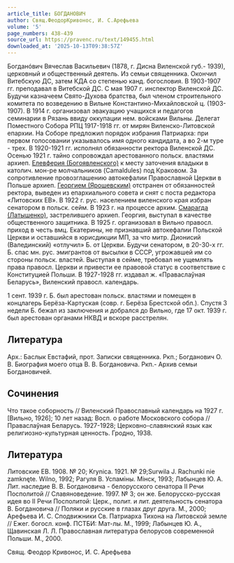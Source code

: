 ```yaml
---
article_title: БОГДАНОВИЧ
author: Свящ.ФеодорКривонос, И. С.Арефьева
volume: '5'
page_numbers: 438-439
source_url: https://pravenc.ru/text/149455.html
downloaded_at: '2025-10-13T09:38:57Z'
---
```


Богданóвич Вячеслав Васильевич (1878, г. Дисна Виленской губ.- 1939), церковный и общественный деятель. Из семьи священника. Окончил Витебскую ДС, затем КДА со степенью канд. богословия. В 1903-1907 гг. преподавал в Витебской ДС. С мая 1907 г. инспектор Виленской ДС. Будучи казначеем Свято-Духова братства, был членом строительного комитета по возведению в Вильне Константино-Михайловской ц. (1903-1907). В 1914 г. организовал эвакуацию учащихся и педагогов семинарии в Рязань ввиду оккупации нем. войсками Вильны. Делегат Поместного Собора РПЦ 1917-1918 гг. от мирян Виленско-Литовской епархии. На Соборе предложил порядок избрания Патриарха: при первом голосовании указывалось имя одного кандидата, а во 2-м туре - трех. В 1920-1921 гг. исполнял обязанности ректора Виленской ДС. Осенью 1921 г. тайно сопровождал арестованного польск. властями архиеп. [Елевферия (Богоявленского)](https://pravenc.ru/text/Елевферий.html) к месту заточения владыки в католич. мон-ре молчальников (Camaldules) под Краковом. За сопротивление провозглашению автокефалии Православной Церкви в Польше архиеп. [Георгием (Ярошевским)](<https://pravenc.ru/text/Георгием (Ярошевским).html>) отстранен от обязанностей ректора, выведен из епархиального совета и снят с поста редактора «Литовских ЕВ». В 1922 г. рус. населением виленского края избран сенатором в польск. сейм. В 1923 г. на процессе архим. [Смарагда (Латышенко)](<https://pravenc.ru/text/Смарагда (Латышенко).html>), застрелившего архиеп. Георгия, выступал в качестве общественного защитника. В 1925 г. организовал в Вильно правосл. приход в честь вмц. Екатерины, не признавший автокефалии Польской Церкви и оставшийся в юрисдикции МП, за что митр. Дионисий (Валединский) «отлучил» Б. от Церкви. Будучи сенатором, в 20-30-х гг. Б. спас мн. рус. эмигрантов от высылки в СССР, угрожавшей им со стороны польск. властей. Выступая в сейме, требовал не ущемлять права правосл. Церкви и привести ее правовой статус в соответствие с Конституцией Польши. В 1927-1928 гг. издавал ж. «Праваслаўная Беларусь», Виленский правосл. календарь.

1 сент. 1939 г. Б. был арестован польск. властями и помещен в концлагерь Берёза-Картуская (совр. г. Берёза Брестской обл.). Спустя 3 недели Б. бежал из заключения и добрался до Вильно, где 17 окт. 1939 г. был арестован органами НКВД и вскоре расстрелян.

## Литература

Арх.: Баслык Евстафий, прот. Записки священника. Ркп.; Богданович О. В. Биография моего отца В. В. Богдановича. Ркп.- Архив семьи Богдановичей.

## Сочинения

Что такое соборность // Виленский Православный календарь на 1927 г. [Вильно, 1926]; 10 лет назад: Восп. о работе Московского собора // Праваслаўная Беларусь. 1927-1928; Церковно-славянский язык как религиозно-культурная ценность. Гродно, 1938.

## Литература

Литовские ЕВ. 1908. № 20; Krynica. 1921. № 29;Surwila J. Rachunki nie zamknęte. Wilno, 1992; Рагуля В. Успамiны. Мiнск, 1993; Лабынцев Ю. А. Лит. наследие В. В. Богдановича - белорусского сенатора II Речи Посполитой // Славяноведение. 1997. № 3; он же. Белорусско-русская идея во II Речи Посполитой: Церк., полит. и лит. деятельность сенатора В. Богдановича // Поляки и русские в глазах друг друга. М., 2000; Арефьева И. С. Сподвижники Св. Патриарха Тихона на Литовской земле // Ежег. богосл. конф. ПСТБИ: Мат-лы. М., 1999; Лабынцев Ю. А., Щавинская Л. Л. Православная литература белорусов современной Польши. М., 2000.

Свящ.  Феодор   Кривонос,   И. С.  Арефьева

